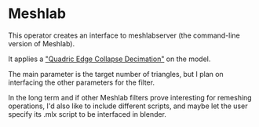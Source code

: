 # Meshlab

This operator creates an interface to meshlabserver (the command-line version of Meshlab).

It applies a ["Quadric Edge Collapse Decimation"](https://help.sketchfab.com/hc/en-us/articles/205852789-MeshLab-Decimating-a-model) on the model.

The main parameter is the target number of triangles, but I plan on interfacing the other parameters for the filter.

In the long term and if other Meshlab filters prove interesting for remeshing operations, I'd also like to include different scripts, and maybe let the user specify its .mlx script to be interfaced in blender.
